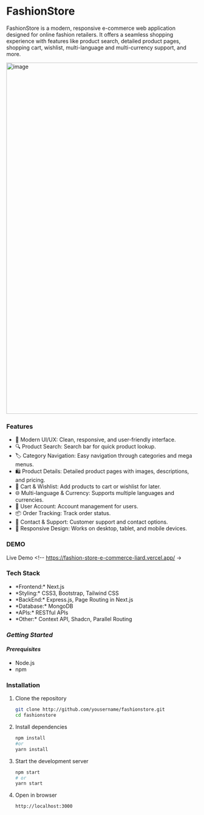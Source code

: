 # **FashionStore**

FashionStore is a modern, responsive e-commerce web application designed for online fashion retailers. It offers a seamless shopping experience with features like product search, detailed product pages, shopping cart, wishlist, multi-language and multi-currency support, and more.


<a href="https://fashion-store-e-commerce-liard.vercel.app/" target="_blank">
<img width="1906" height="922" alt="image" src="https://github.com/user-attachments/assets/c485b613-fc6d-4705-bd05-7f213b40a743"  />
</a>

### **Features**

<ul>
<li>🛒 Modern UI/UX: Clean, responsive, and user-friendly interface.</li>
<li>🔍 Product Search: Search bar for quick product lookup.</li>
<li>🏷️ Category Navigation: Easy navigation through categories and mega menus.</li>
<li>🛍️ Product Details: Detailed product pages with images, descriptions, and pricing.</li>
<li>🛒 Cart & Wishlist: Add products to cart or wishlist for later.</li>
<li>🌐 Multi-language & Currency: Supports multiple languages and currencies.</li>
<li>👤 User Account: Account management for users.</li>
<li>📦 Order Tracking: Track order status.</li>
<li>📧 Contact & Support: Customer support and contact options.</li>
<li>📱 Responsive Design: Works on desktop, tablet, and mobile devices.</li>
</ul>

### **DEMO**
Live Demo <!-- https://fashion-store-e-commerce-liard.vercel.app/ ->

### **Tech Stack**

<ul>
  <li>*Frontend:* Next.js</li>
  <li>*Styling:* CSS3, Bootstrap, Tailwind CSS</li>
  <li>*BackEnd:* Express.js, Page Routing in Next.js</li>
  <li>*Database:* MongoDB</li>
  <li>*APIs:* RESTful APIs</li>
  <li>*Other:* Context API, Shadcn, Parallel Routing</li>
</ul>

### *Getting Started*
#### *Prerequisites*
<ul>
  <li>Node.js</li>
  <li>npm</li>
</ul>

### Installation

<ol type="number">
  <li>Clone the repository </li>


```bash
git clone http://github.com/yousername/fashionstore.git
cd fashionstore
```
<li>Install dependencies</li>

```bash
npm install
#or
yarn install
```
<li>Start the development server</li>

```bash
npm start 
# or
yarn start
```
<li>Open in browser</li>

```bash
http://localhost:3000
```
</ol>

